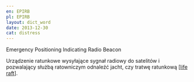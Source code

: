 ```yaml
---
en: EPIRB
pl: EPIRB
layout: dict_word
date: 2013-12-30
cat: distress
---
```


Emergency Positioning Indicating Radio Beacon  

Urządzenie ratunkowe wysyłające sygnał radiowy do satelitów i pozwalający służbą ratowniczym odnaleźć jacht, 
czy tratwę ratunkową [[life raft](/dict/life-raft.html)]. 